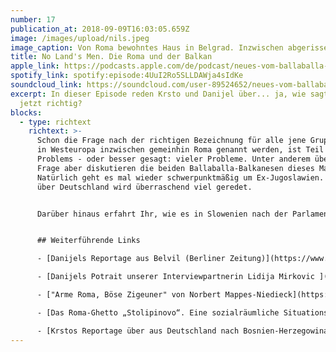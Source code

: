 ```yaml
---
number: 17
publication_at: 2018-09-09T16:03:05.659Z
image: /images/upload/nils.jpeg
image_caption: Von Roma bewohntes Haus in Belgrad. Inzwischen abgerissen
title: No Land's Men. Die Roma und der Balkan
apple_link: https://podcasts.apple.com/de/podcast/neues-vom-ballaballa-balkan-episode-17-no-lands-men/id1170436903?i=1000419214412
spotify_link: spotify:episode:4UuI2Ro5SLLDAWja4sIdKe
soundcloud_link: https://soundcloud.com/user-89524652/neues-vom-ballaballa-balkan-episode-17-no-lands-men-die-roma-und-der-balkan
excerpt: In dieser Episode reden Krsto und Danijel über... ja, wie sagt man denn
  jetzt richtig?
blocks:
  - type: richtext
    richtext: >-
      Schon die Frage nach der richtigen Bezeichnung für alle jene Gruppen, die
      in Westeuropa inzwischen gemeinhin Roma genannt werden, ist Teil des
      Problems - oder besser gesagt: vieler Probleme. Unter anderem über diese
      Frage aber diskutieren die beiden Ballaballa-Balkanesen dieses Mal.
      Natürlich geht es mal wieder schwerpunktmäßig um Ex-Jugoslawien. Aber auch
      über Deutschland wird überraschend viel geredet.


      Darüber hinaus erfahrt Ihr, wie es in Slowenien nach der Parlamentswahl weiter gegangen ist, warum mal wieder um Grenzen geschachert wird und wie sich der zweite Platz der kroatischen Nationalmannschaft auf den Podcast und seine beiden Macher ausgewirkt hat.


      ## Weiterführende Links

      - [Danijels Reportage aus Belvil (Berliner Zeitung)](https://www.berliner-zeitung.de/politik/roma-in-serbien-roma-familien-leben-in-belgrader-slums-4190114)

      - [Danijels Potrait unserer Interviewpartnerin Lidija Mirkovic ](<http://Lidija Mirkovic>)

      - ["Arme Roma, Böse Zigeuner" von Norbert Mappes-Niedieck](https://www.youtube.com/watch?v=_e435Ao5zt8)

      - [Das Roma-Ghetto „Stolipinovo“. Eine sozialräumliche Situationsbeschreibung von Andreas Kurz (balkanbiro) ](http://balkanbiro.org/analysen/roma-stolipinovo)

      - [Krstos Reportage über aus Deutschland nach Bosnien-Herzegowina abgeschobene Familie ](https://www.proasyl.de/hintergrund/reportage-ohne-ruecksicht-auf-verluste/)
---
```

